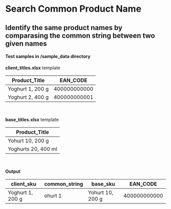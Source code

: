 # Search Common Product Name
## Identify the same product names by comparasing the common string between two given names
#### Test samples in /sample_data directory

**client_titles.xlsx** template

| Product_Title    | EAN_CODE     |
|------------------|--------------|
| Yoghurt 1, 200 g | 400000000000 |
| Yoghurt 2, 400 g | 400000000001 |

<br/>

**base_titles.xlsx** template

| Product_Title       | 
|---------------------|
| Yohurt 10, 200 g    | 
| Yoghurts 20, 400 ml |

<br/>

**Output**

| client_sku       | common_string | base_sku         | EAN_CODE     |
|------------------|---------------|------------------|--------------|
| Yoghurt 1, 200 g | ohurt 1       | Yohurt 10, 200 g | 400000000000 |
